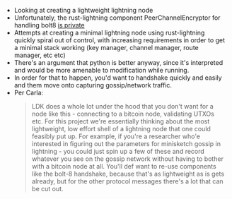 - Looking at creating a lightweight lightning node
- Unfortunately, the rust-lightning component PeerChannelEncryptor for handling bolt8 [is private](https://github.com/lightningdevkit/rust-lightning/blob/main/lightning/src/ln/peer_channel_encryptor.rs)
- Attempts at creating a minimal lightning node using rust-lightning quickly spiral out of control, with increasing requirements in order to get a minimal stack working (key manager, channel manager, route manager, etc etc)
- There's an argument that python is better anyway, since it's interpreted and would be more amenable to modification while running.
- In order for that to happen, you'd want to handshake quickly and easily and them move onto capturing gossip/network traffic.
- Per Carla:
    > LDK does a whole lot under the hood that you don't want for a node like this - connecting to a bitcoin node, validating UTXOs etc.
    For this project we're essentially thinking about the most lightweight, low effort shell of a lightning node that one could feasibly put up.
    For example, if you're a researcher who'e interested in figuring out the parameters for minisketch gossip in lightning - you could just spin up a few of these and record whatever you see on the gossip network without having to bother with a bitcoin node at all.
    You'll def want to re-use components like the bolt-8 handshake, because that's as lightweight as is gets already, but for the other protocol messages there's a lot that can be cut out.